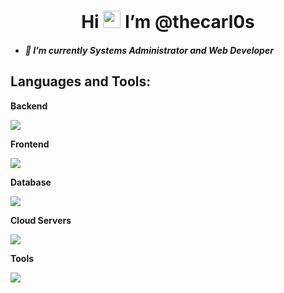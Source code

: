 <h1 align="center">Hi <img src="https://media.giphy.com/media/hvRJCLFzcasrR4ia7z/giphy.gif" width="28"> I’m @thecarl0s</h1>


<h5>
  
  - 🔭 I’m currently Systems Administrator and Web Developer

</h5>
  
## Languages and Tools:

**Backend**

<img align="center" src="https://skillicons.dev/icons?i=php,java" />

**Frontend**

<img align="center" src="https://skillicons.dev/icons?i=js,bootstrap,html,css,jquery" />

**Database**

<img align="center" src="https://skillicons.dev/icons?i=mysql,postgresql" />

**Cloud Servers**

<img align="center" src="https://skillicons.dev/icons?i=aws,gcp,azure,cloudflare,nginx," />

**Tools**

<img align="center" src="https://skillicons.dev/icons?i=git,github,vscode,sublime,linux,windows" />
